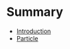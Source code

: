 # Summary

* [Introduction](documentation/Introduction.md)
* [Particle](documentation/Particle.md)

